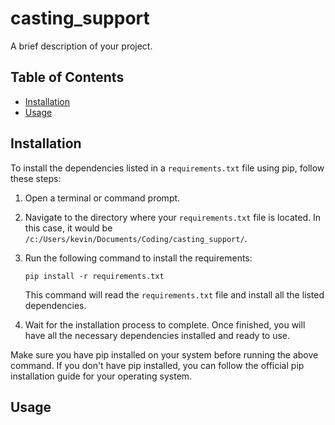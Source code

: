 # casting_support

A brief description of your project.

## Table of Contents

- [Installation](#installation)
- [Usage](#usage)

## Installation

To install the dependencies listed in a `requirements.txt` file using pip, follow these steps:

1. Open a terminal or command prompt.
2. Navigate to the directory where your `requirements.txt` file is located. In this case, it would be `/c:/Users/kevin/Documents/Coding/casting_support/`.
3. Run the following command to install the requirements:

    ```
    pip install -r requirements.txt
    ```

    This command will read the `requirements.txt` file and install all the listed dependencies.

4. Wait for the installation process to complete. Once finished, you will have all the necessary dependencies installed and ready to use.

Make sure you have pip installed on your system before running the above command. If you don't have pip installed, you can follow the official pip installation guide for your operating system.


## Usage
